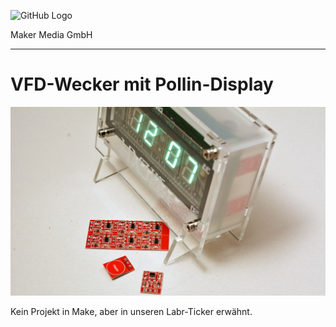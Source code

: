 ![GitHub Logo](http://www.heise.de/make/icons/make_logo.png)

Maker Media GmbH

***

# VFD-Wecker mit Pollin-Display

![Picture](https://github.com/MakeMagazinDE/VFDclock/blob/main/vfd_clock.JPG)

Kein Projekt in Make, aber in unseren Labr-Ticker erwähnt.
